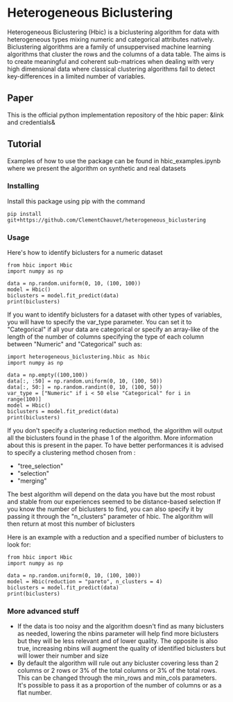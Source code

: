 # Heterogeneous Biclustering
Heterogeneous Biclustering (Hbic) is a biclustering algorithm for data with heterogeneous types mixing numeric and categorical attributes natively. Biclustering algorithms are a family of unsuppervised machine learning algorithms that cluster the rows and the columns of a data table. The aims is to create meaningful and coherent sub-matrices when dealing with very high dimensional data where classical clustering algorithms fail to detect key-differences in a limited number of variables.

## Paper
This is the official python implementation repository of the hbic paper: &link and credentials&

## Tutorial
Examples of how to use the package can be found in hbic_examples.ipynb where we present the algorithm on synthetic and real datasets

### Installing 

Install this package using pip with the command

```
pip install git+https://github.com/ClementChauvet/heterogeneous_biclustering
```

### Usage

Here's how to identify biclusters for a numeric dataset

```
from hbic import Hbic
import numpy as np

data = np.random.uniform(0, 10, (100, 100))
model = Hbic()
biclusters = model.fit_predict(data)
print(biclusters)
```

If you want to identify biclusters for a dataset with other types of variables, you will have to specify the var_type parameter. You can set it to "Categorical" if all your data are categorical or specify an array-like of the length of the number of columns specifying the type of each column between "Numeric" and "Categorical" such as: 

```
import heterogeneous_biclustering.hbic as hbic
import numpy as np

data = np.empty((100,100))
data[:, :50] = np.random.uniform(0, 10, (100, 50))
data[:, 50:] = np.random.randint(0, 10, (100, 50))
var_type = ["Numeric" if i < 50 else "Categorical" for i in range(100)]
model = Hbic()
biclusters = model.fit_predict(data)
print(biclusters)
```


If you don't specify a clustering reduction method, the algorithm will output all the biclusters found in the phase 1 of the algorithm. More information about this is present in the paper.
To have better performances it is advised to specify a clustering method chosen from :
+ "tree_selection"
+ "selection"
+ "merging"

The best algorithm will depend on the data you have but the most robust and stable from our experiences seemed to be distance-based selection
If you know the number of biclusters to find, you can also specify it by passing it through the "n_clusters" parameter of hbic. The algorithm will then return at most this number of biclusters

Here is an example with a reduction and a specified number of biclusters to look for: 
```
from hbic import Hbic
import numpy as np

data = np.random.uniform(0, 10, (100, 100))
model = Hbic(reduction = "pareto", n_clusters = 4)
biclusters = model.fit_predict(data)
print(biclusters)
```


### More advanced stuff

+ If the data is too noisy and the algorithm doesn't find as many biclusters as needed, lowering the nbins parameter will help find more biclusters but they will be less relevant and of lower quality. The opposite is also true, increasing nbins will augment the quality of identified biclusters but will lower their number and size
+ By default the algorithm will rule out any bicluster covering less than 2 columns or 2 rows or 3% of the total columns or 3% of the total rows. This can be changed through the min_rows and min_cols parameters. It's possible to pass it as a proportion of the number of columns or as a flat number.


